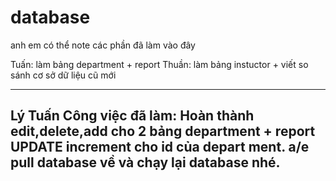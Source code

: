 # database
anh em có thể note các phần đã làm vào đây

Tuấn: làm bảng department + report
Thuần: làm bảng instuctor + viết so sánh cơ sở dữ liệu cũ mới


--------------------------------------------------------------------------------
Lý Tuấn
Công việc đã làm:
Hoàn thành edit,delete,add cho 2 bảng department + report
UPDATE increment cho id của depart ment. a/e pull database về và chạy lại database nhé.
--------------------------------------------------------------------------------

